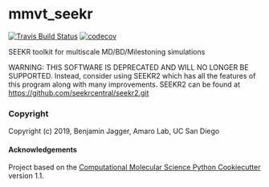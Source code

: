 mmvt_seekr
==============================
[//]: # (Badges)
[![Travis Build Status](https://travis-ci.org/REPLACE_WITH_OWNER_ACCOUNT/mmvt_seekr.png)](https://travis-ci.org/REPLACE_WITH_OWNER_ACCOUNT/mmvt_seekr)
[![codecov](https://codecov.io/gh/REPLACE_WITH_OWNER_ACCOUNT/mmvt_seekr/branch/master/graph/badge.svg)](https://codecov.io/gh/REPLACE_WITH_OWNER_ACCOUNT/mmvt_seekr/branch/master)

SEEKR toolkit for multiscale MD/BD/Milestoning simulations

WARNING: THIS SOFTWARE IS DEPRECATED AND WILL NO LONGER BE SUPPORTED. Instead,
consider using SEEKR2 which has all the features of this program along with
many improvements. SEEKR2 can be found at https://github.com/seekrcentral/seekr2.git

### Copyright

Copyright (c) 2019, Benjamin Jagger, Amaro Lab, UC San Diego


#### Acknowledgements
 
Project based on the 
[Computational Molecular Science Python Cookiecutter](https://github.com/molssi/cookiecutter-cms) version 1.1.
